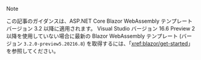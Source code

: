> [!NOTE]
> この記事のガイダンスは、ASP.NET Core Blazor WebAssembly テンプレート バージョン 3.2 以降に適用されます。 Visual Studio バージョン 16.6 Preview 2 以降を使用していない場合に最新の Blazor WebAssembly テンプレート (バージョン `3.2.0-preview5.20216.8`) を取得するには、「<xref:blazor/get-started>」を参照してください。
